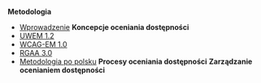 **Metodologia** 
 - [Wprowadzenie](metody/README.md)
**Koncepcje oceniania dostępności**
 - [UWEM 1.2](metody/uwem.md)
 - [WCAG-EM 1.0](metody/wcag-em.md)
 - [RGAA 3.0](metody/rgaa.md)
 - [Metodologia po polsku](metody/polskametodologia.md) 
**Procesy oceniania dostępności**
**Zarządzanie ocenianiem dostępności** 


